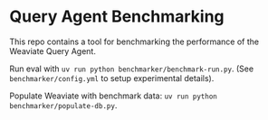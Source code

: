 # Query Agent Benchmarking

This repo contains a tool for benchmarking the performance of the Weaviate Query Agent.

Run eval with `uv run python benchmarker/benchmark-run.py`. (See `benchmarker/config.yml` to setup experimental details).

Populate Weaviate with benchmark data: `uv run python benchmarker/populate-db.py`.
